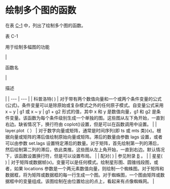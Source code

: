 # 绘制多个图的函数

在表 [C-1](#Tab1) 中，列出了绘制多个图的函数。

表 C-1

用于绘制多幅图的功能

<colgroup><col class="tcol1 align-left"> <col class="tcol2 align-left"></colgroup> 
| 

函数名

 | 

描述

 |
| --- | --- |
| 科普洛特( ) | 对于带有两个数值向量和一个或两个条件变量的公式(公式)。条件变量可以是除原始或复杂模式之外的任何原子模式。自变量公式采用 x ~ y &#124; g1 或 x ~ y &#124; g1 + g2 形式的值，其中 x 和 y 是数值向量，g1 和 g2 是条件变量。该函数为每个条件级别生成一个单独的图。这些图从左下角开始，一直到右边。缺省情况下，换行符由 coplot()设置，但是可以在函数调用中设置。 |
| layer.plot（ ） | 对于数字向量或矩阵，通常是时间序列(即 ts 或 mts 类)(x)。根据向量或矩阵的滞后值绘制原始向量或矩阵。滞后的数量由参数 lags 设置，或者可以由参数 set.lags 设置特定滞后的数量。对于矩阵，首先绘制第一列的滞后，然后绘制第二列的滞后，依此类推。这些图从左上角开始，一直到右边。默认情况下，该函数设置换行符，但是可以设置布局。 |
| 配对( ) | 参见附录 [B](https://doi.org//10.1007/978-1-4842-6831-5_12) 。 |
| 星星( ) | 对于矩阵或数据帧(x)。变量可以是任何模式。绘制星形图、圆锥线段图，或者，如果 locations 参数是一个两元素数值向量，则绘制一个蜘蛛图。对于矩阵和数据框，将为矩阵或数据框的每一行生成一个图。对于蜘蛛图，一个图由矩阵或数据框中的变量组成。该图绘制在由位置给出的点上，看起来有点像蜘蛛网。 |